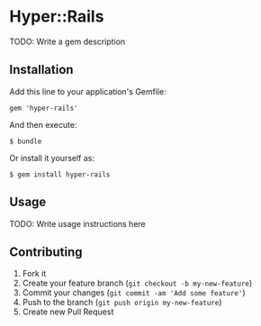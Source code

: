 # Hyper::Rails

TODO: Write a gem description

## Installation

Add this line to your application's Gemfile:

    gem 'hyper-rails'

And then execute:

    $ bundle

Or install it yourself as:

    $ gem install hyper-rails

## Usage

TODO: Write usage instructions here

## Contributing

1. Fork it
2. Create your feature branch (`git checkout -b my-new-feature`)
3. Commit your changes (`git commit -am 'Add some feature'`)
4. Push to the branch (`git push origin my-new-feature`)
5. Create new Pull Request
